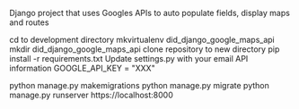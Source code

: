 Django project that uses Googles APIs to auto populate fields, display maps and routes

cd to development directory
mkvirtualenv did_django_google_maps_api
mkdir did_django_google_maps_api
clone repository to new directory
pip install -r requirements.txt
Update settings.py with your email API information
GOOGLE_API_KEY = "XXX"

python manage.py makemigrations
python manage.py migrate
python manage.py runserver
https://localhost:8000 
